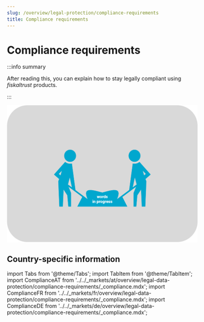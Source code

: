 ```yaml
---
slug: /overview/legal-protection/compliance-requirements
title: Compliance requirements
---
```

# Compliance requirements

:::info summary

After reading this, you can explain how to stay legally compliant using _fiskaltrust_ products.

:::

![words in progress](images/words-in-progress.png "words in progress")

## Country-specific information

import Tabs from '@theme/Tabs';
import TabItem from '@theme/TabItem';
import ComplianceAT from '../../_markets/at/overview/legal-data-protection/compliance-requirements/_compliance.mdx';
import ComplianceFR from '../../_markets/fr/overview/legal-data-protection/compliance-requirements/_compliance.mdx';
import ComplianceDE from '../../_markets/de/overview/legal-data-protection/compliance-requirements/_compliance.mdx';

<Tabs groupId="market">

  <TabItem value="AT" label="Austria">
       <ComplianceAT />
  </TabItem>

  <TabItem value="FR" label="France">
       <ComplianceFR />
  </TabItem>

  <TabItem value="DE" label="Germany">
       <ComplianceDE />
  </TabItem>

</Tabs>
